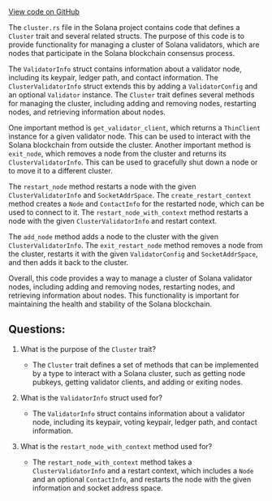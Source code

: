 [View code on GitHub](https://github.com/solana-labs/solana/blob/master/local-cluster/src/cluster.rs)

The `cluster.rs` file in the Solana project contains code that defines a `Cluster` trait and several related structs. The purpose of this code is to provide functionality for managing a cluster of Solana validators, which are nodes that participate in the Solana blockchain consensus process.

The `ValidatorInfo` struct contains information about a validator node, including its keypair, ledger path, and contact information. The `ClusterValidatorInfo` struct extends this by adding a `ValidatorConfig` and an optional `Validator` instance. The `Cluster` trait defines several methods for managing the cluster, including adding and removing nodes, restarting nodes, and retrieving information about nodes.

One important method is `get_validator_client`, which returns a `ThinClient` instance for a given validator node. This can be used to interact with the Solana blockchain from outside the cluster. Another important method is `exit_node`, which removes a node from the cluster and returns its `ClusterValidatorInfo`. This can be used to gracefully shut down a node or to move it to a different cluster.

The `restart_node` method restarts a node with the given `ClusterValidatorInfo` and `SocketAddrSpace`. The `create_restart_context` method creates a `Node` and `ContactInfo` for the restarted node, which can be used to connect to it. The `restart_node_with_context` method restarts a node with the given `ClusterValidatorInfo` and restart context.

The `add_node` method adds a node to the cluster with the given `ClusterValidatorInfo`. The `exit_restart_node` method removes a node from the cluster, restarts it with the given `ValidatorConfig` and `SocketAddrSpace`, and then adds it back to the cluster.

Overall, this code provides a way to manage a cluster of Solana validator nodes, including adding and removing nodes, restarting nodes, and retrieving information about nodes. This functionality is important for maintaining the health and stability of the Solana blockchain.
## Questions: 
 1. What is the purpose of the `Cluster` trait?
    - The `Cluster` trait defines a set of methods that can be implemented by a type to interact with a Solana cluster, such as getting node pubkeys, getting validator clients, and adding or exiting nodes.

2. What is the `ValidatorInfo` struct used for?
    - The `ValidatorInfo` struct contains information about a validator node, including its keypair, voting keypair, ledger path, and contact information.

3. What is the `restart_node_with_context` method used for?
    - The `restart_node_with_context` method takes a `ClusterValidatorInfo` and a restart context, which includes a `Node` and an optional `ContactInfo`, and restarts the node with the given information and socket address space.